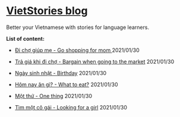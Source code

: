 # [VietStories blog](https://vietblog.ocmoxa.com)

Better your Vietnamese with stories for language learners.

**List of content:**

* [Đi chợ giúp mẹ - Go shopping for mom ](/pages/go-shopping-for-mom.md) 2021/01/30


* [Trả giá khi đi chợ - Bargain when going to the market](/pages/bargain-at-the-market.md) 2021/01/30


* [Ngày sinh nhật - Birthday](/pages/birthday.md) 2021/01/30


* [Hôm nay ăn gì? - What to eat?](/pages/what-to-eat.md) 2021/01/30


* [Một thứ - One thing](/pages/one-thing.md) 2021/01/30


* [Tìm một cô gái - Looking for a girl](/pages/looking-for-a-girl.md) 2021/01/30


